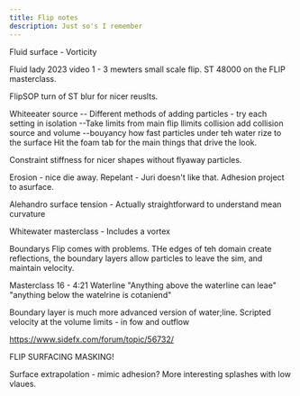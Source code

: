 ```yaml
---
title: Flip notes
description: Just so's I remember
---
```

Fluid surface - Vorticity

Fluid lady 2023 video 1 - 3 mewters small scale flip.
ST 48000 on the FLIP masterclass.

FlipSOP turn of ST blur for nicer reuslts.

Whiteeater source
-- Different methods of adding particles - try each setting in isolation
--Take limits from main flip
llimits collision add collision source and volume
--bouyancy how fast particles under teh water rize to the surface
Hit the foam tab for the main things that drive the look.

Constraint stiffness for nicer shapes without flyaway particles.

Erosion - nice die away.
Repelant - Juri doesn't like that.
Adhesion project to asurface.

Alehandro surface tension - Actually straightforward to understand
mean curvature

Whitewater masterclass - Includes a vortex

Boundarys
Flip comes with problems. THe edges of teh domain create reflections, the boundary layers allow particles to leave the sim, and maintain velocity.

Masterclass 16 - 4:21 Waterline "Anything above the waterline can leae" "anything below the watelrine is cotaniend"

Boundary layer is much more advanced version of water;line.
Scripted velocity at the volume limits - in fow and outflow

https://www.sidefx.com/forum/topic/56732/

FLIP SURFACING MASKING!

Surface extrapolation - mimic adhesion? More interesting splashes with low vlaues.